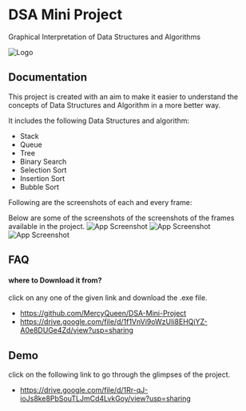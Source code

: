# DSA Mini Project

Graphical Interpretation of Data Structures and Algorithms

![Logo](https://static.vecteezy.com/system/resources/previews/001/879/455/non_2x/coding-to-create-artificial-intelligence-program-looking-for-bug-in-artificial-brain-robot-smart-technology-on-artificial-intelligence-internet-of-things-business-card-banner-brochure-flyer-free-vector.jpg)

## Documentation

This project is created with an aim to make it easier to understand the concepts of Data Structures and Algorithm in a more better way.

 It includes the following Data Structures and algorithm:
 - Stack
 - Queue
 - Tree
 - Binary Search
 - Selection Sort
 - Insertion Sort
 - Bubble Sort

Following are the screenshots of each and every frame:

Below are some of the screenshots of the screenshots of the frames available in the project.
![App Screenshot](https://photo-collage.net/global/collages/photo-collage.net/thumbnails/994afbd231826a8b095a24173506e606_collage_450.jpg)
![App Screenshot](https://photo-collage.net/global/collages/photo-collage.net/thumbnails/994afbd231826a8b095a24173506e606_collage1_450.jpg)
![App Screenshot](https://photo-collage.net/global/collages/photo-collage.net/thumbnails/994afbd231826a8b095a24173506e606_collage2_450.jpg)

## FAQ

#### where to Download it from?

click on any one of the given link and download the .exe file.

- https://github.com/MercyQueen/DSA-Mini-Project
- https://drive.google.com/file/d/1f1VnVi9oWzUIi8EHQiYZ-A0e8DUGe4Zd/view?usp=sharing


## Demo

click on the following link to go through the glimpses of the project.
- https://drive.google.com/file/d/1Rr-qJ-ioJs8ke8PbSouTLJmCd4LvkGoy/view?usp=sharing


